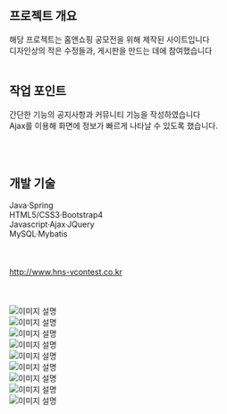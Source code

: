 ## 프로젝트 개요

해당 프로젝트는 홈앤쇼핑 공모전을 위해 제작된 사이트입니다
<br/>
디자인상의 작은 수정들과, 게시판을 만드는 데에 참여했습니다
<br/>
<br/>

## 작업 포인트

간단한 기능의 공지사항과 커뮤니티 기능을 작성하였습니다
<br/>
Ajax를 이용해 화면에 정보가 빠르게 나타날 수 있도록 했습니다.

<br/>
<br/>


## 개발 기술

Java·Spring
<br/>
HTML5/CSS3·Bootstrap4
<br/>
Javascript·Ajax·JQuery
<br/>
MySQL·Mybatis
<br/> 
<br/> 
<br/> 
<br/> 
http://www.hns-vcontest.co.kr
<br/> 
<br/> 
<br/> 
<br/> 
![이미지 설명](homeandshopping/1.png)
<br/> 
![이미지 설명](homeandshopping/2.png)
<br/> 
![이미지 설명](homeandshopping/3.png)
<br/> 
![이미지 설명](homeandshopping/4.png)
<br/> 
![이미지 설명](homeandshopping/5.png)
<br/> 
![이미지 설명](homeandshopping/6.png)
<br/> 
![이미지 설명](homeandshopping/7.png)
<br/> 
![이미지 설명](homeandshopping/8.png)
<br/> 
![이미지 설명](homeandshopping/9.png)


